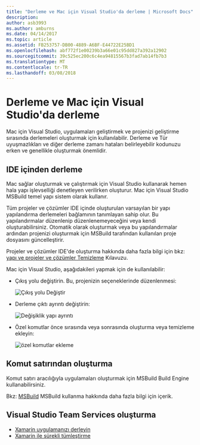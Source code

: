 ```yaml
---
title: "Derleme ve Mac için Visual Studio'da derleme | Microsoft Docs"
description: 
author: asb3993
ms.author: amburns
ms.date: 04/14/2017
ms.topic: article
ms.assetid: FB253757-DB00-4889-A6BF-E44722E25BD1
ms.openlocfilehash: abf772f1e00239b3a66e01c95dd827a392a12902
ms.sourcegitcommit: 39c525ec200c6c4ea94815567b3fad7ab14fb7b3
ms.translationtype: MT
ms.contentlocale: tr-TR
ms.lasthandoff: 03/08/2018
---
```

# <a name="compiling-and-building-in-visual-studio-for-mac"></a>Derleme ve Mac için Visual Studio'da derleme

Mac için Visual Studio, uygulamaları geliştirmek ve projenizi geliştirme sırasında derlemeleri oluşturmak için kullanılabilir. Derleme ve Tür uyuşmazlıkları ve diğer derleme zamanı hataları belirleyebilir kodunuzu erken ve genellikle oluşturmak önemlidir.

## <a name="building-from-the-ide"></a>IDE içinden derleme

Mac sağlar oluşturmak ve çalıştırmak için Visual Studio kullanarak hemen hala yapı işlevselliği denetleyen verilirken oluşturur. Mac için Visual Studio MSBuild temel yapı sistem olarak kullanır.

Tüm projeler ve çözümler IDE içinde oluşturulan varsayılan bir yapı yapılandırma derlemeleri bağlamının tanımlayan sahip olur. Bu yapılandırmalar düzenlenip düzenlenemeyeceğini veya kendi oluşturabilirsiniz. Otomatik olarak oluşturmak veya bu yapılandırmalar ardından projenizi oluşturmak için MSBuild tarafından kullanılan proje dosyasını güncelleştirir.  

Projeler ve çözümler IDE'de oluşturma hakkında daha fazla bilgi için bkz: [yapı ve projeler ve çözümler Temizleme](~/building-and-cleaning-projects-and-solutions.md) Kılavuzu.

Mac için Visual Studio, aşağıdakileri yapmak için de kullanılabilir:

* Çıkış yolu değiştirin. Bu, projenizin seçeneklerinde düzenlenmesi:

    ![Çıkış yolu Değiştir](media/compiling-and-building-image4.png)

* Derleme çıktı ayrıntı değiştirin:

    ![Değişiklik yapı ayrıntı](media/compiling-and-building-image5.png)

* Özel komutlar önce sırasında veya sonrasında oluşturma veya temizleme ekleyin:

    ![özel komutlar ekleme](media/compiling-and-building-image6.png)

## <a name="building-from-command-line"></a>Komut satırından oluşturma

Komut satırı aracılığıyla uygulamaları oluşturmak için MSBuild Build Engine kullanabilirsiniz.

Bkz: [MSBuild](https://docs.microsoft.com/visualstudio/msbuild/msbuild) MSBuild kullanma hakkında daha fazla bilgi için içerik.

## <a name="building-from-visual-studio-team-services"></a>Visual Studio Team Services oluşturma

* [Xamarin uygulamanızı derleyin](https://www.visualstudio.com/docs/build/apps/mobile/xamarin)
* [Xamarin ile sürekli tümleştirme](https://developer.xamarin.com/guides/cross-platform/ci/)